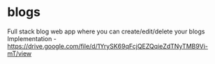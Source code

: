 # blogs
Full stack blog web app where you can create/edit/delete your blogs
Implementation - https://drive.google.com/file/d/1YrySK69qFcjQEZQqieZdTNyTMB9Vi-mT/view
